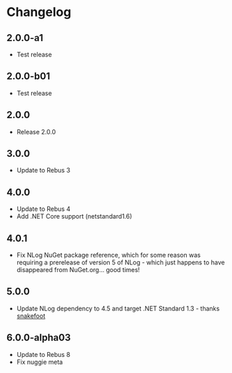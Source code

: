 # Changelog

## 2.0.0-a1
* Test release

## 2.0.0-b01
* Test release

## 2.0.0
* Release 2.0.0

## 3.0.0
* Update to Rebus 3

## 4.0.0
* Update to Rebus 4
* Add .NET Core support (netstandard1.6)

## 4.0.1
* Fix NLog NuGet package reference, which for some reason was requiring a prerelease of version 5 of NLog - which just happens to have disappeared from NuGet.org... good times!

## 5.0.0
* Update NLog dependency to 4.5 and target .NET Standard 1.3 - thanks [snakefoot]

## 6.0.0-alpha03
* Update to Rebus 8
* Fix nuggie meta

[snakefoot]: https://github.com/snakefoot